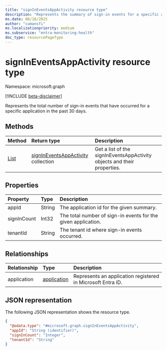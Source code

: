 ```yaml
---
title: "signInEventsAppActivity resource type"
description: "Represents the summary of sign-in events for a specific application in the past 30 days."
ms.date: 08/18/2025
author: "cumansfi"
ms.localizationpriority: medium
ms.subservice: "entra-monitoring-health"
doc_type: resourcePageType
---
```


# signInEventsAppActivity resource type

Namespace: microsoft.graph

[!INCLUDE [beta-disclaimer](../../includes/beta-disclaimer.md)]

Represents the total number of sign-in events that have occurred for a specific application in the past 30 days.

## Methods
|Method|Return type|Description|
|:---|:---|:---|
|[List](../api/auditlogroot-list-signineventsappsummary.md)|[signInEventsAppActivity](../resources/signineventsappactivity.md) collection|Get a list of the signInEventsAppActivity objects and their properties.|

## Properties
|Property|Type|Description|
|:---|:---|:---|
|appId|String|The application id for the given summary.|
|signInCount|Int32|The total number of sign-in events for the given application.|
|tenantId|String|The tenant id where sign-in events occurred.|

## Relationships
|Relationship|Type|Description|
|:---|:---|:---|
|application|[application](../resources/application.md)|Represents an application registered in Microsoft Entra ID.|

## JSON representation
The following JSON representation shows the resource type.
<!-- {
  "blockType": "resource",
  "keyProperty": "appId",
  "@odata.type": "microsoft.graph.signInEventsAppActivity",
  "openType": false
}
-->
``` json
{
  "@odata.type": "#microsoft.graph.signInEventsAppActivity",
  "appId": "String (identifier)",
  "signInCount": "Integer",
  "tenantId": "String"
}
```

